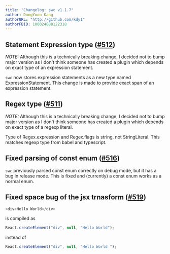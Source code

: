 ```yaml
---
title: "Changelog: swc v1.1.7"
author: DongYoon Kang
authorURL: "http://github.com/kdy1"
authorFBID: 100024888122318
---
```


## Statement Expression type ([#512](https://github.com/swc-project/swc/issues/512))

_NOTE:_ Although this is a technically breaking change, I decided not to bump major version as I don't think someone has created a plugin which depends on exact type of an expression statement.

`swc` now stores expression statements as a new type named ExpressionStatement. This change is made to provide exact span of an expression statement.

## Regex type ([#511](https://github.com/swc-project/swc/issues/511))

_NOTE:_ Although this is a technically breaking change, I decided not to bump major version as I don't think someone has created a plugin which depends on exact type of a regexp literal.

Type of Regex.expression and Regex.flags is string, not StringLiteral. This matches regexp type from babel and typescript.

## Fixed parsing of const enum ([#516](https://github.com/swc-project/swc/issues/516))

`swc` previously parsed const enum correctly on debug mode, but it has a bug in release mode. This is fixed and (currently) a const enum works as a normal enum.

## Fixed space bug of the jsx trnasform ([#519](https://github.com/swc-project/swc/pull/519))

```js
<div>Hello World</div>
```

is compiled as

```js
React.createElement("div", null, "Hello World");
```

instead of

```js
React.createElement("div", null, "Hello World ");
```
